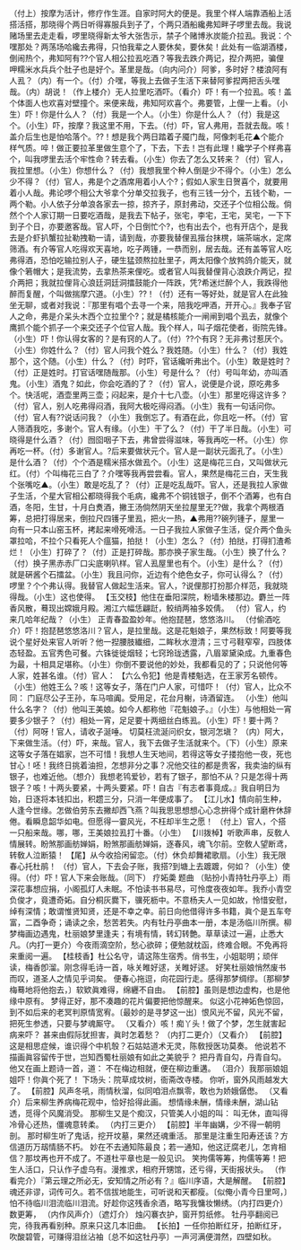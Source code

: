 <!-- { "loadSidebar": true } -->
（付上）按摩为活计，修疗作生涯。自家时阿大的便是。我里个样人端靠酒船上活搭活搭，那晓得个两日听得寡服兵到子了，个两只酒船纔弗知畔子啰里去哉。我说赌场里去走走看，啰里晓得新太爷大张吿示，禁子个赌博氷炭能介拉厾。我说：个嘿那处？两荡场哈纔去弗得，只怕我辈之人要休矣，要休矣！此处有一临湖酒楼，倒闹热个，弗知阿有??个官人相公拉厾吃酒？等我去跌介两记，揑介两把，骗俚呷糯米水兵兵个肚子也是好个。革里是哉。（向内问介）阿爹，多时好？楼浪阿有人厾？（内）有一个。（付）介嘿，等我上去做子生活下来替阿爹揑两把舌头嘿哉。（内）胡说！（作上楼介）无人拉里吃酒吓。（看介）吓！有一个拉厾。咳！盖个体面人也欢喜对壁撞个。来便来哉，弗知阿欢喜个。弗要管，上俚一上看。（小生）吓！你是什么人？（付）我是一个人。（小生）你是什么人？（付）我是这个。（小生）吓，按摩？我这里不用，下去。（付）吓，官人弗用，吾就去哉。咳！盖介后生也是怕哈落个。??！想是我个两日踏着子魇门哉，阿像刺毛花▲个能介样气质。啐！做正要拉革里做生意个了，下去，下去！岂有此理！纔学子个样弗喜个，叫我啰里去活个牢性命？转去看。（小生）你去了怎么又转来？（付）官人，我拉里想。（小生）你想什么？（付）我想我里个种人倒是少不得个。（小生）怎么少不得？（付）官人，弗是个之酒席用着小人个?；假如人家生日贺喜个，就要用着小人哉。弗论啰个相公大爷拿个分单交拉我子，也有三钱一分个，五钱个勒，一两个勒。小人依子分单浪各家去一掠，掠齐子，原封弗动，交还子个位相公哉。倘然个个人家订期一日要吃酒哉，是我去下帖子，张宅，李宅，王宅，吴宅，一下下到子个日，亦要邀客哉。官人吓，个日倒忙个?，也有出去个，也有开店个，是我去是介虾扒蟹拉扯勒拽勒一请，请到哉，亦要我替俚厾揩台抹櫈，端茶端水，定席筛酒。有介等官人吃得欢天喜地，吃子两锺，一恭而别，居去哉。还有盖等官人吃弗得酒，恐怕吃输拉别人子，硬生猛颈熬拉肚里子，两太阳像个放鹁鸽介能天，就像个箬帽大；是我流势，去拿热茶来俚吃。或者官人叫我替俚背心浪跌介两记，揑介两把；我就拉俚背心浪廷洞廷洞擂鼓能介一阵跌，凭?希迷烂醉个人，我跌得他醉而复醒，个叫做揣摩穴道。（小生）??！（付）还有一等好处，就是官人在此独坐无聊，或者对我说：『那里有唱个去寻一个来，陪我吃呷酒，开开心。』我奉子官人之命，弗是介呆头木西个立拉里个?；就是橘核能介一闸闸到唱个厾去，就像个鹰抓个能个抓子一个来交还子个位官人哉。我个样人，叫子烟花使者，街院先锋。（小生）吓！你认得女客的？是有窍的人了。（付）??个有窍？无非弗讨惹厌个。（小生）你姓什么？（付）官人问我个姓么？我姓随。（小生）什么？（付）我姓那个，这个随。（小生）什么？（付）时吓，官话纔听弗出个。（小生）敢是姓时？（付）正是姓时。打官话嘿随哉那。（小生）号是什么？（付）号叫年幼，亦叫酒鬼。（小生）酒鬼？如此，你会吃酒的了？（付）官人，说便是介说，原吃弗多个。快活呢，酒壶里两三壶；闷起来，是介十七八壶。（小生）那里吃得这许多？（付）官人，别人吃弗得闷酒，我阿大极吃得闷酒。（小生）我有一句话问你。（付）官人有??说话问我？（小生）我倒忘了。有酒在此，你且吃一杯。（付）官人筛酒我吃，多谢个。官人有缘。（小生）干了么？（付）干了半日哉。（小生）可晓得是什么酒？（付）囫囵咽子下去，弗曾尝得滋味，等我再吃一杯。（小生）你再吃一杯。（付）多谢官人。?后来要做状元个。官人是一副状元面孔了。（小生）是什么酒？（付）个个酒是糯米搭水做厾个。（小生）这是梅花三白，又叫做状元红。（付）个叫梅花三白了？介嘿等我再尝尝看。官人，果然是梅花三白，天生我个张嘴吃▲。（小生）敢是吃乱了？（付）正是吃乱哉吓。官人，还是我拉人家做子生活，个星大官相公都晓得我个毛病，纔弗不个铜钱银子，倒不个酒筹，也有白酒，冬阳，生甘，十月白煑酒，撇王汤倘然阴天坐拉屋里无??做，我拿个两根酒筹，总把打得居来，倒拉尺四镬子里厾，把火一热，▲弗用??碗列锺子，屋里一向有一只本山窑玉杯，拷起来嗗死嗗活。一日子我拉人家做子生活，促介两个鱼头罩拉哈，不拉个只看死人个瘟猫，拍挞！（小生）怎么？（付）拍挞，打得扪渣希烂！（小生）打碎了？（付）正是打碎哉。那亦换子家生哉。（小生）换了什么？（付）换子黑赤赤厂口尖底喇叭样。官人厾屋里也有个。（小生）是什么？（付）就是硏酱个石擂盆。（小生）我且问你，近边有个绝色女子，你可认得么？（付）啰里？个个弗认得。我替官人做起生活来。官人，?说俚那打扮那介样范，我就晓得哉。（小生）这也使得。
【玉交枝】他住在垂阳深院，粉墙朱楼那边。麝兰一阵香风散，蓦现出嫦娥月殿。湘江六幅恁翩跹，鲛绡两袖多姣倩。
（付）官人，约来几哈年纪哉？（小生）
正青春盈盈妙年。他抱琵琶，悠悠洛川。
（付偷酒吃介）吓！抱琵琶悠悠洛川？官人，是拉里哉。这是花魁娘子，果然标致！阿要等我说个星好处来官人听听？他一揑腰肢纎细，二眸秋水澄清；三寸弓鞋窄窄，四肢体态轻盈。五官秀色可餐。六铢徙徙烟轻；七窍玲珑透露，八眉翠黛染成。九重春色为最，十相具足堪称。（小生）你倒不要说他的妙处，我都看见的了；只说他何等人家，姓甚名谁。（付）官人：
【六么令犯】他是青楼魁选，在王家芳名顿传。
（小生）他姓王么？咳！这等女子，落在门户人家，可惜吓！（付）官人，比众不同：
门庭尽公子王孙，车马喧阗。受用足，花台月榭，诗酒留连。
（小生）他叫什么名字？（付）他叫王美娘。如今人都称他『花魁娘子。』（小生）与他相处一宵要多少银子？（付）相处一宵，足足要十两细丝白练厾。（小生）吓！要十两？（付）阿呀！官人，请收子涎唾。
切莫枉流涎问织女，银河怎塡？
（内）阿大，下来做生活。（付）吓，来哉。官人，我下去做子生活就来个。（下）（小生）原来这等女子落在娼家，岂不可惜！我想人生天地间，若得这等女子搂抱他一夜，死也甘心！呸！我终日挑着油担，怎想非分之事？况他交往的都是贵客，我卖油的纵有银子，也难近他。（想介）我想老鸨爱钞，若有了银子，那怕不从？只是怎得十两银子？咳！十两头要紧，十两头要紧。吓！自古『有志者事竟成。』我自明日为始，日逐将本钱扣出，积趱三分，只消一年便成事了。
【江儿水】情向前生种，人逢今世缘。怎做伯劳东去撇却西飞燕？叫我思思想想心心念拚得个成针磨杵休辞倦。看瞬息韶华如电。但愿得一霎风光，不枉却半生之愿！
（付上）官人，个搭一只船来哉。哪，哪，王美娘拉厾打十番。（小生）
【川拨棹】听歌声串，反敎人情展转。盼煞那画舫婵娟，盼煞那画舫婵娟，逐春风，魂飞尔前。空敎人望断鸢，转敎人泣断猿！
【尾】从今收拾闲留恋。（付）休负却舞裙歌扇。（小生）我无限春心托杜鹃！
（付）官人，下去会子账，我搭?到塘上去踱踱，何如？（小生）使得。（付）吓！官人下来会账哉。（同下）
疗妬羮
题曲
（贴扮小青持牡丹亭上）雨深花事想应捐，小阁孤灯人未眠。不怕读书书易尽，可怜度夜夜如年。我乔小青空负俊才，竟遭奇妬。自分桐灰爨下，骥死枥中。不意杨夫人一见如故，怜惜安慰，绰有深情；敢谓惟贤知贤，还是不幸之幸。前日向他借得许多书籍，眞个是五车夸富，二酉争奇；诵读之余，愁苦若失。内有牡丹亭曲本一册，本是汤临川所撰。柳梦梅画边遇鬼，杜丽娘梦里逢夫；有境有情，转幻转艶。草草读过一遍，止悉大凡。（内打一更介）今夜雨滴空阶，愁心欲碎；便勉就枕函，终难合眼。不免再将来重阅一遍。
【桂枝香】杜公名守，请这陈生宿秀。俏书生，小姐聪明；顽伴读，梅香卽溜。刚念得毛诗一首，咏关睢好逑，关睢好逑。
好笑杜丽娘悄然废书而叹，道圣人之情见乎词矣。
便春心拖逗，向花园行走。感得那梦绸缪。〔那柳梦梅蓦地将他抱去，〕软欵眞难得，绵纒不自由。
【前腔】虽则是想边虚构，也是他缘中原有。
梦得正好，那不凑趣的花片偏要把他惊醒来。
似这小花神妬色惊回，到不如后来的老冥判原情宽宥。〔最妙的是寻梦这一出〕恨风光不留，风光不留，把死生参透，只要与梦魂厮守。
（又看介）咳！痴丫头！做了个梦，怎生就害起病来吓？
甚来由假际犹担害，眞时怎着愁？
（内打二更介）（又看介）
【前腔】这是相思症候，谁识得个中机彀？石姑姑道术无灵，陈敎授医功莫奏。
他说若不描画眞容留传于世，岂知西蜀杜丽娘有如此之美貌乎？
把丹青自勾，丹青自勾。
他又在画上题诗一首，道：
不在梅边相就，便在柳边重遘。
（泪介）我那丽娘姐姐吓！你眞个死了！
下场头：院草成坟树，衙斋改寺楼。
你听，窗外风雨越发大了。
【前腔】风声冬吼，雨情秋溜，似同咱泪点飘零，敢也为娇娥僝僽。
（又看介）后来柳生养病梅花观中，恰好拾得此画。
想情缘未酬，情缘未酬，湖山钻透，觅得个风魔消受。
那柳生又是个痴汉，只管美人小姐的叫：
叫无休，直叫得冷骨心还热，僵魂意转柔。
（内打三更介）
【前腔】半年幽媾，少不得一朝明剖。
那时柳生听了鬼话，挖开坟墓，果然还魂重活。
那里是注重生阳寿还该？方信道历万刼情肠不朽。
妙在不去通知陈最良；若一通知，他这迂腐老儿，怎肯相信？那坟再也开不成了。不道杜平章也是一般见识。
笑拘儒等筹，拘儒等筹！把生人活口，只认作子虚乌有。漫推求，相府开甥馆，还亏得，天街报状头。
（作看完介）『第云理之所必无，安知情之所必有？』临川序语，大是解醒。
【前腔】魂还非谬，词传可久。若不信拔地能生，可听说和天都瘦。〔似俺小青今日里呵，〕怕不待临川泪流临川泪流。好趁你这残香余酒，略写我慵妆懒绣。（内打四更介）数更筹，
（内作风声介）（遮灯介）
烛闪褰衣护，窗开剪纸修。
牡丹亭翻阅已完，待我再看别种。原来只这几本旧曲。
【长拍】一任你拍断红牙，拍断红牙，吹酸碧管，可赚得泪丝沾袖〔总不如这牡丹亭〕一声河满便潸然，四壁如秋。
